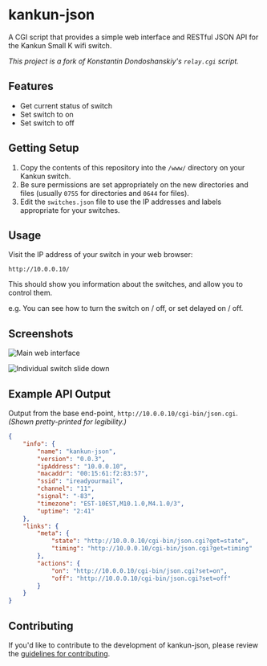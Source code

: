 # kankun-json

A CGI script that provides a simple web interface and RESTful JSON API for the Kankun Small K wifi switch.

_This project is a fork of Konstantin Dondoshanskiy's `relay.cgi` script._

## Features

* Get current status of switch
* Set switch to on
* Set switch to off

## Getting Setup

1. Copy the contents of this repository into the `/www/` directory on your Kankun switch.
2. Be sure permissions are set appropriately on the new directories and files (usually `0755` for directories and `0644` for files).
3. Edit the `switches.json` file to use the IP addresses and labels appropriate for your switches.

## Usage

Visit the IP address of your switch in your web browser:

`http://10.0.0.10/`

This should show you information about the switches, and allow you to control them.

e.g.
You can see how to turn the switch on / off, or set delayed on / off.

## Screenshots

![Main web interface](https://cldup.com/5D7vMF0lTd-1200x1200.png)

![Individual switch slide down](https://cldup.com/IWUIAjr2pJ-1200x1200.png)

## Example API Output

Output from the base end-point, `http://10.0.0.10/cgi-bin/json.cgi`. _(Shown pretty-printed for legibility.)_

```json
{
    "info": {
        "name": "kankun-json",
        "version": "0.0.3",
        "ipAddress": "10.0.0.10",
        "macaddr": "00:15:61:f2:83:57",
        "ssid": "ireadyourmail",
        "channel": "11",
        "signal": "-83",
        "timezone": "EST-10EST,M10.1.0,M4.1.0/3",
        "uptime": "2:41"
    },
    "links": {
        "meta": {
            "state": "http://10.0.0.10/cgi-bin/json.cgi?get=state",
            "timing": "http://10.0.0.10/cgi-bin/json.cgi?get=timing"
        },
        "actions": {
            "on": "http://10.0.0.10/cgi-bin/json.cgi?set=on",
            "off": "http://10.0.0.10/cgi-bin/json.cgi?set=off"
        }
    }
}
```

## Contributing

If you'd like to contribute to the development of kankun-json, please review the [guidelines for contributing](https://github.com/homedash/kankun-json/blob/master/CONTRIBUTING.md).
